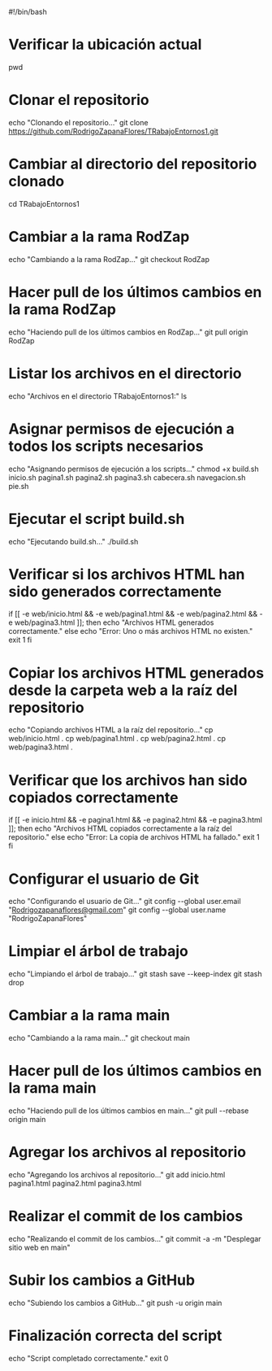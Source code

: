 #!/bin/bash

# Verificar la ubicación actual
pwd

# Clonar el repositorio
echo "Clonando el repositorio..."
git clone https://github.com/RodrigoZapanaFlores/TRabajoEntornos1.git

# Cambiar al directorio del repositorio clonado
cd TRabajoEntornos1

# Cambiar a la rama RodZap
echo "Cambiando a la rama RodZap..."
git checkout RodZap

# Hacer pull de los últimos cambios en la rama RodZap
echo "Haciendo pull de los últimos cambios en RodZap..."
git pull origin RodZap

# Listar los archivos en el directorio
echo "Archivos en el directorio TRabajoEntornos1:"
ls

# Asignar permisos de ejecución a todos los scripts necesarios
echo "Asignando permisos de ejecución a los scripts..."
chmod +x build.sh inicio.sh pagina1.sh pagina2.sh pagina3.sh cabecera.sh navegacion.sh pie.sh

# Ejecutar el script build.sh
echo "Ejecutando build.sh..."
./build.sh

# Verificar si los archivos HTML han sido generados correctamente
if [[ -e web/inicio.html && -e web/pagina1.html && -e web/pagina2.html && -e web/pagina3.html ]]; then
    echo "Archivos HTML generados correctamente."
else
    echo "Error: Uno o más archivos HTML no existen."
    exit 1
fi

# Copiar los archivos HTML generados desde la carpeta web a la raíz del repositorio
echo "Copiando archivos HTML a la raíz del repositorio..."
cp web/inicio.html .
cp web/pagina1.html .
cp web/pagina2.html .
cp web/pagina3.html .

# Verificar que los archivos han sido copiados correctamente
if [[ -e inicio.html && -e pagina1.html && -e pagina2.html && -e pagina3.html ]]; then
    echo "Archivos HTML copiados correctamente a la raíz del repositorio."
else
    echo "Error: La copia de archivos HTML ha fallado."
    exit 1
fi

# Configurar el usuario de Git
echo "Configurando el usuario de Git..."
git config --global user.email "Rodrigozapanaflores@gmail.com"
git config --global user.name "RodrigoZapanaFlores"

# Limpiar el árbol de trabajo
echo "Limpiando el árbol de trabajo..."
git stash save --keep-index
git stash drop

# Cambiar a la rama main
echo "Cambiando a la rama main..."
git checkout main

# Hacer pull de los últimos cambios en la rama main
echo "Haciendo pull de los últimos cambios en main..."
git pull --rebase origin main

# Agregar los archivos al repositorio
echo "Agregando los archivos al repositorio..."
git add inicio.html pagina1.html pagina2.html pagina3.html

# Realizar el commit de los cambios
echo "Realizando el commit de los cambios..."
git commit -a -m "Desplegar sitio web en main"

# Subir los cambios a GitHub
echo "Subiendo los cambios a GitHub..."
git push -u origin main

# Finalización correcta del script
echo "Script completado correctamente."
exit 0
